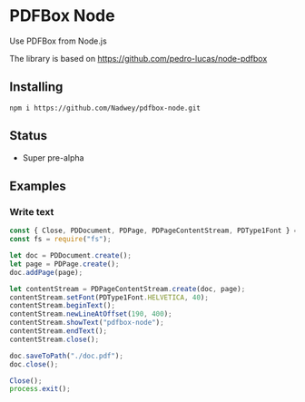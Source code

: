# PDFBox Node

Use PDFBox from Node.js

The library is based on https://github.com/pedro-lucas/node-pdfbox

## Installing

```
npm i https://github.com/Nadwey/pdfbox-node.git
```

## Status

-   Super pre-alpha

## Examples

### Write text

```js
const { Close, PDDocument, PDPage, PDPageContentStream, PDType1Font } = require("@nadwey/pdfbox-node");
const fs = require("fs");

let doc = PDDocument.create();
let page = PDPage.create();
doc.addPage(page);

let contentStream = PDPageContentStream.create(doc, page);
contentStream.setFont(PDType1Font.HELVETICA, 40);
contentStream.beginText();
contentStream.newLineAtOffset(190, 400);
contentStream.showText("pdfbox-node");
contentStream.endText();
contentStream.close();

doc.saveToPath("./doc.pdf");
doc.close();

Close();
process.exit();
```
